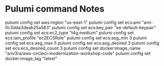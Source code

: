 # Pulumi command Notes

pulumi config set aws:region "us-east-1"
pulumi config set ecs:ami "ami-0c3dda3deab25a563"
pulumi config set ecs:key_pair "ee-default-keypair"
pulumi config set ecs:ec2_type "t4g.medium"
pulumi config set ecs:iam_profile "ec2ECSRole"
pulumi config set ecs:asg_min 3
pulumi config set ecs:asg_max 5
pulumi config set ecs:asg_desired 3
pulumi config set ecs:ecs_desired_count 3
pulumi config set docker:image_name "ariv3ra/aws-circleci-modernization-workshop-code"
pulumi config set docker:image_tag "latest"
